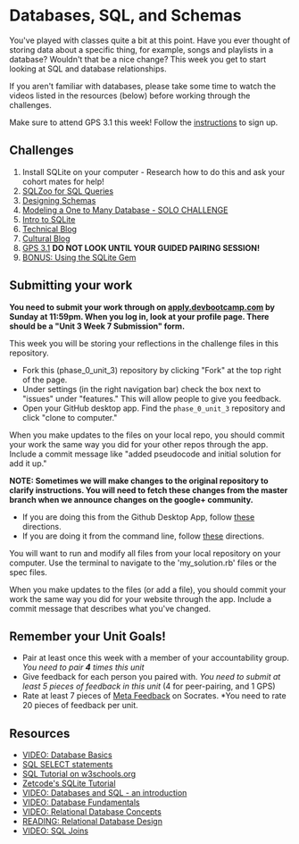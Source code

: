 # Databases, SQL, and Schemas

You've played with classes quite a bit at this point. Have you ever thought of storing data about a specific thing, for example, songs and playlists in a database? Wouldn't that be a nice change? This week you get to start looking at SQL and database relationships. 

If you aren't familiar with databases, please take some time to watch the videos listed in the resources (below) before working through the challenges. 

Make sure to attend GPS 3.1 this week! Follow the [instructions](https://github.com/Devbootcamp/phase-0-handbook/blob/master/intro-gps-signup.md) to sign up. 

## Challenges
1. Install SQLite on your computer - Research how to do this and ask your cohort mates for help!
2. [SQLZoo for SQL Queries](1_SQLzoo)
3. [Designing Schemas](2_designing_schemas) 
4. [Modeling a One to Many Database - SOLO CHALLENGE](3_model_one_to_many_solo_challenge)
5. [Intro to SQLite](4_intro_to_SQLite)
6. [Technical Blog](5_technical_blog.md)
7. [Cultural Blog](6_cultural_blog.md)
8. [GPS 3.1](7_gps3.1) **DO NOT LOOK UNTIL YOUR GUIDED PAIRING SESSION!**
9. [BONUS: Using the SQLite Gem](8_SQLite_gem) 


## Submitting your work
**You need to submit your work through on [apply.devbootcamp.com](http://apply.devbootcamp.com) by Sunday at 11:59pm. When you log in, look at your profile page. There should be a "Unit 3 Week 7 Submission" form.**

This week you will be storing your reflections in the challenge files in this repository. 
- Fork this (phase_0_unit_3) repository by clicking "Fork" at the top right of the page. 
- Under settings (in the right navigation bar) check the box next to "issues" under "features." This will allow people
  to give you feedback.
- Open your GitHub desktop app. Find the `phase_0_unit_3` repository and click "clone to computer." 

When you make updates to the files on your local repo, you should commit your work the same way you did for your other repos through the app. Include a commit message like "added pseudocode and initial solution for add it up."

**NOTE: Sometimes we will make changes to the original repository to clarify instructions. You will need to fetch these changes from the master branch when we announce changes on the google+ community.**
- If you are doing this from the Github Desktop App, follow [these](http://stackoverflow.com/questions/11394349/upstream-pulls-with-the-github-desktop-client
)
directions. 
- If you are doing it from the command line, follow [these](https://help.github.com/articles/syncing-a-fork) directions.

You will want to run and modify all files from your local repository on your computer. Use the terminal to navigate to the 'my_solution.rb' files or the spec files. 

When you make updates to the files (or add a file), you should commit your work the same way you did for your website through the app. Include a commit message that describes what you've changed.


## Remember your Unit Goals!
- Pair at least once this week with a member of your accountability group.  *You need to pair **4** times this unit*
- Give feedback for each person you paired with. *You need to submit at least 5 pieces of feedback in this unit* (4 for peer-pairing, and 1 GPS)
- Rate at least 7 pieces of [Meta Feedback](https://socrates.devbootcamp.com/feedback) on Socrates. *You need to rate 20 pieces of feedback per unit.

## Resources
- [VIDEO: Database Basics](https://www.youtube.com/watch?v=oxuy4AP860g)
- [SQL SELECT statements](https://www.youtube.com/watch?v=DDIAnk6CRsU)
- [SQL Tutorial on w3schools.org](http://www.w3schools.com/sql/default.asp)   
- [Zetcode's SQLite Tutorial](http://zetcode.com/db/sqlite/)
- [VIDEO: Databases and SQL - an introduction](http://www.youtube.com/watch?v=SVV7HjKmFY4)
- [VIDEO: Database Fundamentals](http://www.youtube.com/watch?v=xNJZYX6tpWU)
- [VIDEO: Relational Database Concepts](https://www.youtube.com/watch?v=NvrpuBAMddw)
- [READING: Relational Database Design](http://www.ntu.edu.sg/home/ehchua/programming/sql/Relational_Database_Design.html)
- [VIDEO: SQL Joins](https://www.youtube.com/watch?v=sAhPEzRrZCA)
